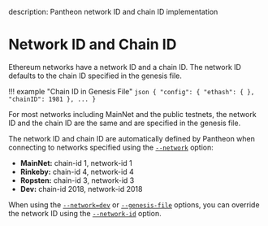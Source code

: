 description: Pantheon network ID and chain ID implementation
<!--- END of page meta data -->

# Network ID and Chain ID

Ethereum networks have a network ID and a chain ID. The network ID defaults to the chain ID specified 
in the genesis file.

!!! example "Chain ID in Genesis File"
    ```json
    {
      "config": {
        "ethash": {
        },
         "chainID": 1981
      },
      ...
    }
    ```

For most networks including MainNet and the public testnets, the network ID and the chain ID are the
same and are specified in the genesis file.

The network ID and chain ID are automatically defined by Pantheon when connecting to networks specified 
using the [`--network`](../Reference/Pantheon-CLI/Pantheon-CLI-Syntax.md#network) option:

- **MainNet:** chain-id 1, network-id 1
- **Rinkeby:** chain-id 4, network-id 4
- **Ropsten:** chain-id 3, network-id 3
- **Dev:** chain-id 2018, network-id 2018

When using the [`--network=dev`](../Reference/Pantheon-CLI/Pantheon-CLI-Syntax.md#network) or 
[`--genesis-file`](../Reference/Pantheon-CLI/Pantheon-CLI-Syntax.md#genesis-file) options, you can override the 
network ID using the [`--network-id`](../Reference/Pantheon-CLI/Pantheon-CLI-Syntax.md#network-id) option. 

